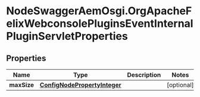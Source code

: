 # NodeSwaggerAemOsgi.OrgApacheFelixWebconsolePluginsEventInternalPluginServletProperties

## Properties

Name | Type | Description | Notes
------------ | ------------- | ------------- | -------------
**maxSize** | [**ConfigNodePropertyInteger**](ConfigNodePropertyInteger.md) |  | [optional] 


